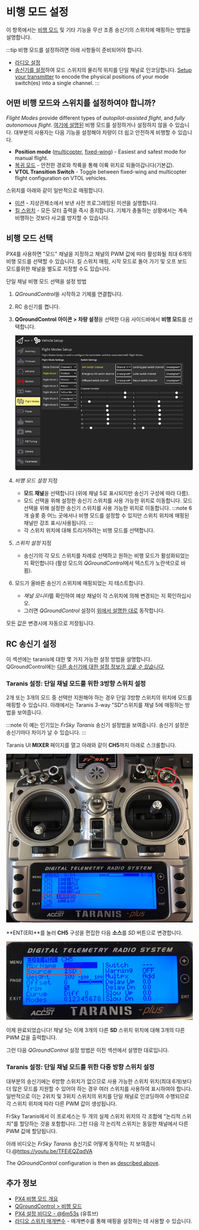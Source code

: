 # 비행 모드 설정

이 항목에서는 [비행 모드](../getting_started/flight_modes.md) 및 기타 기능을 무선 조종 송신기의 스위치에 매핑하는 방법을 설명합니다.

:::tip
비행 모드를 설정하려면 아래 사항들이 준비되어야 합니다.
- [라디오 설정](../config/radio.md)
- [송신기를 설정](#rc-transmitter-setup)하여 모드 스위치의 물리적 위치를 단일 채널로 인코딩합니다. [Setup your transmitter](#rc-transmitter-setup) to encode the physical positions of your mode switch(es) into a single channel. :::


## 어떤 비행 모드와 스위치를 설정하여야 합니까?

*Flight Modes* provide different types of *autopilot-assisted flight*, and *fully autonomous flight*. [여기에 설명된](../getting_started/flight_modes.md) 비행 모드를 설정하거나 설정하지 않을 수 있습니다. 대부분의 사용자는 다음 기능을 설정해야 차량이 더 쉽고 안전하게 비행할 수 있습니다.

- **Position mode** ([multicopter](../getting_started/flight_modes.md#position-mode-mc), [fixed-wing](../getting_started/flight_modes.md#position-mode-fw)) - Easiest and safest mode for manual flight.
- [복귀 모드](../flight_modes/return.md) - 안전한 경로와 착륙을 통해 이륙 위치로 되돌아갑니다(기본값).
- **VTOL Transition Switch** - Toggle between fixed-wing and multicopter flight configuration on VTOL vehicles.

스위치를 아래와 같이 일반적으로 매핑합니다.

- [미션](../flight_modes/mission.md) - 지상관제소에서 보낸 사전 프로그래밍된 미션을 실행합니다.
- <a id="kill_switch"></a> [킬 스위치](../config/safety.md#kill-switch) - 모든 모터 출력을 즉시 중지합니다. 기체가 충돌하는 상황에서는 계속 비행하는 것보다 사고를 방지할 수 있습니다.


## 비행 모드 선택

PX4를 사용하면 "모드" 채널을 지정하고 채널의 PWM 값에 따라 활성화될 최대 6개의 비행 모드를 선택할 수 있습니다. 킬 스위치 매핑, 시작 모드로 돌아 가기 및 오프 보드 모드를위한 채널을 별도로 지정할 수도 있습니다.

단일 채널 비행 모드 선택을 설정 방법

1. *QGroundControl*을 시작하고 기체를 연결합니다.
1. RC 송신기를 켭니다.
1. **QGroundControl 아이콘 > 차량 설정**을 선택한 다음 사이드바에서 **비행 모드**를 선택합니다.

   ![비행 모드 단일 채널](../../assets/qgc/setup/flight_modes/flight_modes_single_channel.jpg)

1. *비행 모드 설정* 지정
   * **모드 채널**을 선택합니다 (위에 채널 5로 표시되지만 송신기 구성에 따라 다름).
   * 모드 선택을 위해 설정한 송신기 스위치를 사용 가능한 위치로 이동합니다. 모드 선택을 위해 설정한 송신기 스위치를 사용 가능한 위치로 이동합니다. :::note
6개 슬롯 중 어느 곳에서나 비행 모드를 설정할 수 있지만 스위치 위치에 매핑된 채널만 강조 표시/사용됩니다.
:::
   * 각 스위치 위치에 대해 트리거하려는 비행 모드를 선택합니다.
1. *스위치 설정* 지정
   * 송신기의 각 모드 스위치를 차례로 선택하고 원하는 비행 모드가 활성화되었는 지 확인합니다 (활성 모드의 *QGroundControl*에서 텍스트가 노란색으로 바뀜).

1. 모드가 올바른 송신기 스위치에 매핑되었는 지 테스트합니다.
   * *채널 모니터*를 확인하여 예상 채널이 각 스위치에 의해 변경되는 지 확인하십시오.
   * 그러면 *QGroundControl* 설정이 [위에서 설명한 대로](#single-channel-flight-mode-selection) 동작합니다.

모든 값은 변경시에 자동으로 저장됩니다.

## RC 송신기 설정

이 섹션에는 taranis에 대한 몇 가지 가능한 설정 방법을 설명합니다. QGroundControl에는 [다른 송신기에 대한 설정 정보가 *있을 수 있습니다*.](https://docs.qgroundcontrol.com/master/en/SetupView/FlightModes.html#transmitter-setup)


<span id="taranis_setup"></span>
### Taranis 설정: 단일 채널 모드를 위한 3방향 스위치 설정

2개 또는 3개의 모드 중 선택만 지원해야 하는 경우 단일 3방향 스위치의 위치에 모드를 매핑할 수 있습니다. 아래에서는 Taranis 3-way "SD"스위치를 채널 5에 매핑하는 방법을 보여줍니다.

:::note
이 예는 인기있는 *FrSky Taranis* 송신기 설정법을 보여줍니다. 송신기 설정은 송신기마다 차이가 날 수 있습니다. :::

Taranis UI **MIXER** 페이지를 열고 아래와 같이 **CH5**까지 아래로 스크롤합니다.

![Taranis - 전환 채널 매핑](../../assets/qgc/setup/flight_modes/single_channel_mode_selection_1.png)

**ENT(ER)**를 눌러 **CH5** 구성을 편집한 다음 **소스**를 *SD* 버튼으로 변경합니다.

![Taranis - 채널 설정](../../assets/qgc/setup/flight_modes/single_channel_mode_selection_2.png)

이제 완료되었습니다! 채널 5는 이제 3개의 다른 **SD** 스위치 위치에 대해 3개의 다른 PWM 값을 출력합니다.

그런 다음 *QGroundControl* 설정 방법은 이전 섹션에서 설명한 대로입니다.


### Taranis 설정: 단일 채널 모드를 위한 다중 방향 스위치 설정

대부분의 송신기에는 6방향 스위치가 없으므로 사용 가능한 스위치 위치(최대 6개)보다 더 많은 모드를 지원할 수 있어야 하는 경우 여러 스위치를 사용하여 표시하여야 합니다. 일반적으로 이는 2위치 및 3위치 스위치의 위치를 단일 채널로 인코딩하여 수행되므로 각 스위치 위치에 따라 다른 PWM 값이 생성됩니다.

FrSky Taranis에서 이 프로세스는 두 개의 실제 스위치 위치의 각 조합에 "논리적 스위치"를 할당하는 것을 포함합니다. 그런 다음 각 논리적 스위치는 동일한 채널에서 다른 PWM 값에 할당됩니다.

아래 비디오는 *FrSky Taranis* 송신기로 어떻게 동작하는 지 보여줍니다.<!-- \[youtube\](https://youtu.be/scqO7vbH2jo) Video has gone private and is no longer available --><!-- @\[youtube\](https://youtu.be/BNzeVGD8IZI?t=427) - video showing how to set the QGC side - at about 7mins and 3 secs -->@https://youtu.be/TFEjEQZqdVA

The *QGroundControl* configuration is then as [described above](#single-channel-flight-mode-selection).


## 추가 정보

* [PX4 비행 모드 개요](../flight_modes/README.md)
* [QGroundControl > 비행 모드](https://docs.qgroundcontrol.com/master/en/SetupView/FlightModes.html#px4-pro-flight-mode-setup)
* [PX4 설정 비디오 - @6m53s](https://youtu.be/91VGmdSlbo4?t=6m53s) (유튜브)
* [라디오 스위치 매개변수](../advanced_config/parameter_reference.md#radio-switches) - 매개변수를 통해 매핑을 설정하는 데 사용할 수 있습니다.



